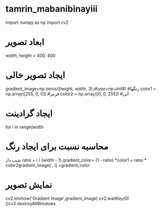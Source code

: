 # tamrin_mabanibinayiii
import numpy as np
import cv2
# ابعاد تصویر
width, height = 400, 400
# ایجاد تصویر خالی
gradient_image=np.zeros((height, width, 3),dtype=np.uint8)
#رنگها 
color1 = np.array([255, 0, 0])
#قرمز
color2 = np.array([0, 0, 255])
#آبی
# ایجاد گرادینت
for i in range(width

# محاسبه نسبت برای ایجاد رنگ
شیب دار
ratio = i / (width - 1)
gradient_color= (1 - ratio) *color1 + ratio * color2gradient_image[:, i] =gradient_color
# نمایش تصویر
cv2.imshow('Gradient Image',gradient_image)
cv2.waitKey(0)
()cv2.destroyAllWindows
